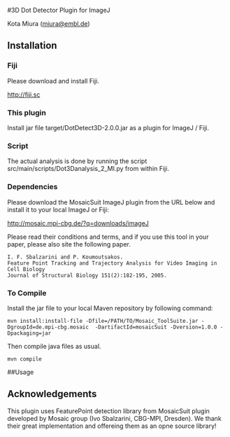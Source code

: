 #3D Dot Detector Plugin for ImageJ

Kota Miura (<miura@embl.de>)

## Installation

### Fiji

Please download and install Fiji.

<http://fiji.sc>

### This plugin

Install jar file target/DotDetect3D-2.0.0.jar as a plugin for ImageJ / Fiji.

### Script

The actual analysis is done by running the script src/main/scripts/Dot3Danalysis_2_MI.py from within Fiji. 

### Dependencies

Please download the MosaicSuit ImageJ plugin from the URL below and install it to your local ImageJ or Fiji:

<http://mosaic.mpi-cbg.de/?q=downloads/imageJ>

Please read their conditions and terms, and if you use this tool in your paper, please also site the following paper. 

```
I. F. Sbalzarini and P. Koumoutsakos. 
Feature Point Tracking and Trajectory Analysis for Video Imaging in Cell Biology
Journal of Structural Biology 151(2):182-195, 2005.
```

### To Compile

Install the jar file to your local Maven repository by following command:

```
mvn install:install-file -Dfile=/PATH/TO/Mosaic_ToolSuite.jar -DgroupId=de.mpi-cbg.mosaic  -DartifactId=mosaicSuit -Dversion=1.0.0 -Dpackaging=jar
```

Then compile java files as usual. 

```
mvn compile
```

##Usage

## Acknowledgements

This plugin uses FeaturePoint detection library from MosaicSuit plugin developed by Mosaic group (Ivo Sbalzarini, CBG-MPI, Dresden). We thank their great implementation and offereing them as an opne source library! 
